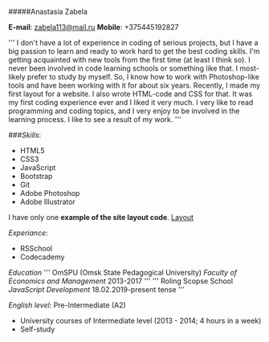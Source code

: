 
#####Anastasia Zabela

**E-mail**: zabela113@mail.ru
**Mobile**: +375445192827

'''
I don't have a lot of experience in coding of serious projects, but I have a big passion to learn and ready to work hard to get the best coding skills.
I'm getting acquainted with new tools from the first time (at least I think so).
I never been involved in code learning schools or something like that. 
I most-likely prefer to study by myself. 
So, I know how to work with Photoshop-like tools and have been working with it for about six years.
Recently, I made my first layout for a website. I also wrote HTML-code and CSS for that. 
It was my first coding experience ever and I liked it very much.
I very like to read programming and coding topics, and I very enjoy to be involved in the learning process. 
I like to see a result of my work.
'''

###*Skills*: 
- HTML5
- CSS3
- JavaScript
- Bootstrap
- Git
- Adobe Photoshop
- Adobe Illustrator

I have only one **example of the site layout code**.
[Layout](https://anastasia-zabela.github.io/layout-of-simple-site/)

*Experiance*:
- RSSchool
- Codecademy

*Education*
'''
OmSPU (Omsk State Pedagogical University)
*Faculty of Economics and Management*
2013-2017
'''
'''
Roling Scopse School
*JavaScript Development*
18.02.2019-present tense
'''

*English level*: Pre-Intermediate (A2)
- University courses of Intermediate level (2013 - 2014; 4 hours in a week)
- Self-study
